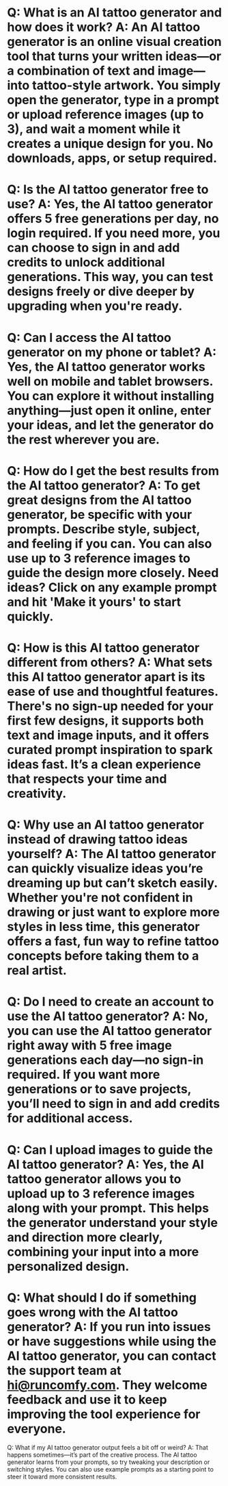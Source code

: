 Q:
What is an AI tattoo generator and how does it work?
A:
An AI tattoo generator is an online visual creation tool that turns your written ideas—or a combination of text and image—into tattoo-style artwork. You simply open the generator, type in a prompt or upload reference images (up to 3), and wait a moment while it creates a unique design for you. No downloads, apps, or setup required.
===
Q:
Is the AI tattoo generator free to use?
A:
Yes, the AI tattoo generator offers 5 free generations per day, no login required. If you need more, you can choose to sign in and add credits to unlock additional generations. This way, you can test designs freely or dive deeper by upgrading when you're ready.
===
Q:
Can I access the AI tattoo generator on my phone or tablet?
A:
Yes, the AI tattoo generator works well on mobile and tablet browsers. You can explore it without installing anything—just open it online, enter your ideas, and let the generator do the rest wherever you are.
===
Q:
How do I get the best results from the AI tattoo generator?
A:
To get great designs from the AI tattoo generator, be specific with your prompts. Describe style, subject, and feeling if you can. You can also use up to 3 reference images to guide the design more closely. Need ideas? Click on any example prompt and hit 'Make it yours' to start quickly.
===
Q:
How is this AI tattoo generator different from others?
A:
What sets this AI tattoo generator apart is its ease of use and thoughtful features. There's no sign-up needed for your first few designs, it supports both text and image inputs, and it offers curated prompt inspiration to spark ideas fast. It’s a clean experience that respects your time and creativity.
===
Q:
Why use an AI tattoo generator instead of drawing tattoo ideas yourself?
A:
The AI tattoo generator can quickly visualize ideas you’re dreaming up but can’t sketch easily. Whether you're not confident in drawing or just want to explore more styles in less time, this generator offers a fast, fun way to refine tattoo concepts before taking them to a real artist.
===
Q:
Do I need to create an account to use the AI tattoo generator?
A:
No, you can use the AI tattoo generator right away with 5 free image generations each day—no sign-in required. If you want more generations or to save projects, you’ll need to sign in and add credits for additional access.
===
Q:
Can I upload images to guide the AI tattoo generator?
A:
Yes, the AI tattoo generator allows you to upload up to 3 reference images along with your prompt. This helps the generator understand your style and direction more clearly, combining your input into a more personalized design.
===
Q:
What should I do if something goes wrong with the AI tattoo generator?
A:
If you run into issues or have suggestions while using the AI tattoo generator, you can contact the support team at hi@runcomfy.com. They welcome feedback and use it to keep improving the tool experience for everyone.
===
Q:
What if my AI tattoo generator output feels a bit off or weird?
A:
That happens sometimes—it’s part of the creative process. The AI tattoo generator learns from your prompts, so try tweaking your description or switching styles. You can also use example prompts as a starting point to steer it toward more consistent results.
